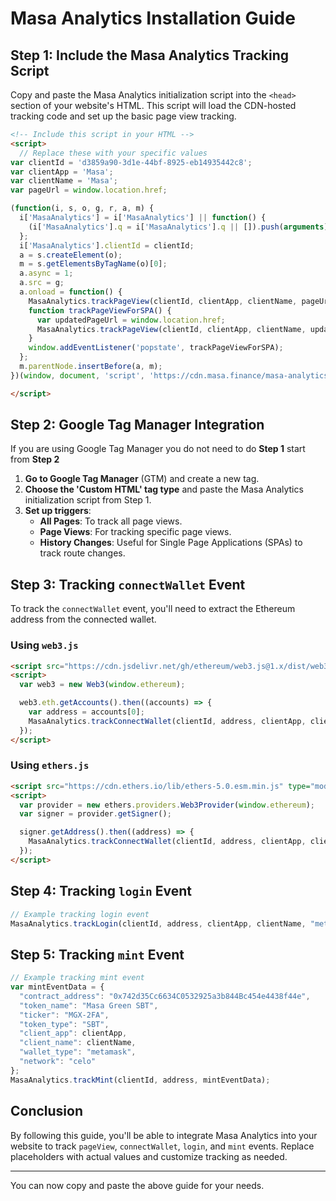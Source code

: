 # Masa Analytics Installation Guide

## Step 1: Include the Masa Analytics Tracking Script

Copy and paste the Masa Analytics initialization script into the `<head>` section of your website's HTML. This script will load the CDN-hosted tracking code and set up the basic page view tracking.

```html
<!-- Include this script in your HTML -->
<script>
  // Replace these with your specific values
var clientId = 'd3859a90-3d1e-44bf-8925-eb14935442c8';
var clientApp = 'Masa';
var clientName = 'Masa';
var pageUrl = window.location.href;

(function(i, s, o, g, r, a, m) {
  i['MasaAnalytics'] = i['MasaAnalytics'] || function() {
    (i['MasaAnalytics'].q = i['MasaAnalytics'].q || []).push(arguments)
  };
  i['MasaAnalytics'].clientId = clientId;
  a = s.createElement(o);
  m = s.getElementsByTagName(o)[0];
  a.async = 1;
  a.src = g;
  a.onload = function() {
    MasaAnalytics.trackPageView(clientId, clientApp, clientName, pageUrl);
    function trackPageViewForSPA() {
      var updatedPageUrl = window.location.href;
      MasaAnalytics.trackPageView(clientId, clientApp, clientName, updatedPageUrl);
    }
    window.addEventListener('popstate', trackPageViewForSPA);
  };
  m.parentNode.insertBefore(a, m);
})(window, document, 'script', 'https://cdn.masa.finance/masa-analytics.js');

</script>
```

## Step 2: Google Tag Manager Integration

If you are using Google Tag Manager you do not need to do **Step 1** start from **Step 2**

1. **Go to Google Tag Manager** (GTM) and create a new tag.
2. **Choose the 'Custom HTML' tag type** and paste the Masa Analytics initialization script from Step 1.
3. **Set up triggers**:
   - **All Pages**: To track all page views.
   - **Page Views**: For tracking specific page views.
   - **History Changes**: Useful for Single Page Applications (SPAs) to track route changes.

## Step 3: Tracking `connectWallet` Event

To track the `connectWallet` event, you'll need to extract the Ethereum address from the connected wallet.

### Using `web3.js`

```html
<script src="https://cdn.jsdelivr.net/gh/ethereum/web3.js@1.x/dist/web3.min.js"></script>
<script>
  var web3 = new Web3(window.ethereum);

  web3.eth.getAccounts().then((accounts) => {
    var address = accounts[0];
    MasaAnalytics.trackConnectWallet(clientId, address, clientApp, clientName, "metamask");
  });
</script>
```

### Using `ethers.js`

```html
<script src="https://cdn.ethers.io/lib/ethers-5.0.esm.min.js" type="module"></script>
<script>
  var provider = new ethers.providers.Web3Provider(window.ethereum);
  var signer = provider.getSigner();

  signer.getAddress().then((address) => {
    MasaAnalytics.trackConnectWallet(clientId, address, clientApp, clientName, "metamask");
  });
</script>
```

## Step 4: Tracking `login` Event

```javascript
// Example tracking login event
MasaAnalytics.trackLogin(clientId, address, clientApp, clientName, "metamask", "celo");
```

## Step 5: Tracking `mint` Event

```javascript
// Example tracking mint event
var mintEventData = {
  "contract_address": "0x742d35Cc6634C0532925a3b844Bc454e4438f44e",
  "token_name": "Masa Green SBT",
  "ticker": "MGX-2FA",
  "token_type": "SBT",
  "client_app": clientApp,
  "client_name": clientName,
  "wallet_type": "metamask",
  "network": "celo"
};
MasaAnalytics.trackMint(clientId, address, mintEventData);
```

## Conclusion

By following this guide, you'll be able to integrate Masa Analytics into your website to track `pageView`, `connectWallet`, `login`, and `mint` events. Replace placeholders with actual values and customize tracking as needed.

---

You can now copy and paste the above guide for your needs.